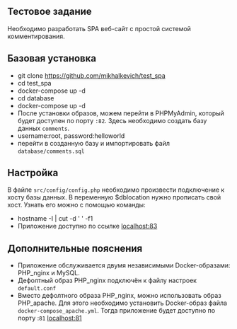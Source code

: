 ## Тестовое задание
Необходимо разработать SPA веб-сайт с простой системой комментирования.
## Базовая установка
- git clone https://github.com/mikhalkevich/test_spa
- cd test_spa
- docker-compose up -d
- cd database
- docker-compose up -d
- После установки образов, можем перейти в PHPMyAdmin, который будет доступен по порту <code>:82</code>. Здесь необходимо создать базу данных <code>comments</code>.
- username:root, password:helloworld 
- перейти в созданную базу и импортировать файл <code>database/comments.sql</code>
## Настройка
В файле <code>src/config/config.php</code> необходимо произвести подключение к хосту базы данных. В переменную $dblocation нужно прописать свой хост. Узнать его можно с помощью команды:
- hostname -I | cut -d ' ' -f1
- Приложение доступно по ссылке [localhost:83](http://localhost:83/)
## Дополнительные пояснения
- Приложение обслуживается двумя независимыми Docker-образами: PHP_nginx и MySQL.  
- Дефолтный образ PHP_nginx подключён к файлу настроек <code>default.conf</code>
- Вместо дефолтного образа PHP_nginx, можно использовать образ PHP_apache. Для этого необходимо установить Docker-образ файла <code>docker-compose_apache.yml</code>. Тогда приложение будет доступно по порту :<code>81</code> [localhost:81](http://localhost:81/)
